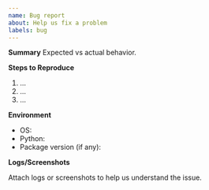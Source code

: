 ```yaml
---
name: Bug report
about: Help us fix a problem
labels: bug
---
```

**Summary**
Expected vs actual behavior.

**Steps to Reproduce**
1. ...
2. ...
3. ...

**Environment**
- OS:
- Python:
- Package version (if any):

**Logs/Screenshots**

Attach logs or screenshots to help us understand the issue.
